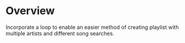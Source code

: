 # Overview 
Incorporate a loop to enable an easier method of creating playlist with multiple artists and different song searches. 